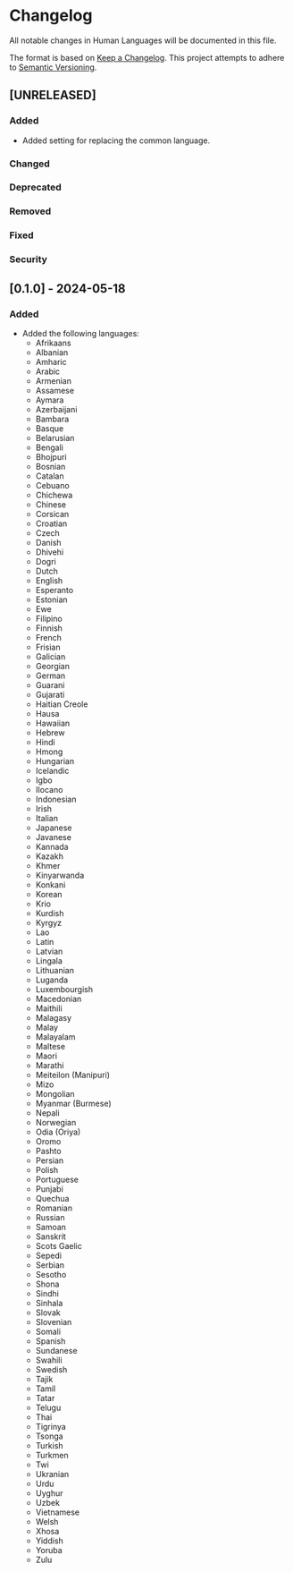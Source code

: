 # Changelog

All notable changes in Human Languages will be documented in this file.

The format is based on [Keep a Changelog](https://keepachangelog.com/en/1.0.0/).
This project attempts to adhere to [Semantic Versioning](https://semver.org/spec/v2.0.0.html).

## [UNRELEASED]

### Added

- Added setting for replacing the common language.

### Changed

### Deprecated

### Removed

### Fixed

### Security

## [0.1.0] - 2024-05-18

### Added

- Added the following languages:
  - Afrikaans
  - Albanian
  - Amharic
  - Arabic
  - Armenian
  - Assamese
  - Aymara
  - Azerbaijani
  - Bambara
  - Basque
  - Belarusian
  - Bengali
  - Bhojpuri
  - Bosnian
  - Catalan
  - Cebuano
  - Chichewa
  - Chinese
  - Corsican
  - Croatian
  - Czech
  - Danish
  - Dhivehi
  - Dogri
  - Dutch
  - English
  - Esperanto
  - Estonian
  - Ewe
  - Filipino
  - Finnish
  - French
  - Frisian
  - Galician
  - Georgian
  - German
  - Guarani
  - Gujarati
  - Haitian Creole
  - Hausa
  - Hawaiian
  - Hebrew
  - Hindi
  - Hmong
  - Hungarian
  - Icelandic
  - Igbo
  - Ilocano
  - Indonesian
  - Irish
  - Italian
  - Japanese
  - Javanese
  - Kannada
  - Kazakh
  - Khmer
  - Kinyarwanda
  - Konkani
  - Korean
  - Krio
  - Kurdish
  - Kyrgyz
  - Lao
  - Latin
  - Latvian
  - Lingala
  - Lithuanian
  - Luganda
  - Luxembourgish
  - Macedonian
  - Maithili
  - Malagasy
  - Malay
  - Malayalam
  - Maltese
  - Maori
  - Marathi
  - Meiteilon (Manipuri)
  - Mizo
  - Mongolian
  - Myanmar (Burmese)
  - Nepali
  - Norwegian
  - Odia (Oriya)
  - Oromo
  - Pashto
  - Persian
  - Polish
  - Portuguese
  - Punjabi
  - Quechua
  - Romanian
  - Russian
  - Samoan
  - Sanskrit
  - Scots Gaelic
  - Sepedi
  - Serbian
  - Sesotho
  - Shona
  - Sindhi
  - Sinhala
  - Slovak
  - Slovenian
  - Somali
  - Spanish
  - Sundanese
  - Swahili
  - Swedish
  - Tajik
  - Tamil
  - Tatar
  - Telugu
  - Thai
  - Tigrinya
  - Tsonga
  - Turkish
  - Turkmen
  - Twi
  - Ukranian
  - Urdu
  - Uyghur
  - Uzbek
  - Vietnamese
  - Welsh
  - Xhosa
  - Yiddish
  - Yoruba
  - Zulu
